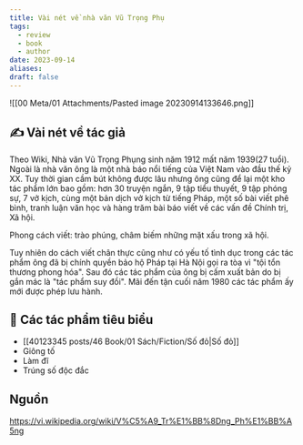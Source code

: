 ```yaml
---
title: Vài nét về nhà văn Vũ Trọng Phụ
tags:
  - review
  - book
  - author
date: 2023-09-14
aliases: 
draft: false
---
```

![[00 Meta/01 Attachments/Pasted image 20230914133646.png]]

## ✍️ Vài nét về tác giả
Theo Wiki, Nhà văn Vũ Trọng Phụng sinh năm 1912 mất năm 1939(27 tuổi). Ngoài là nhà văn ông là một nhà báo nổi tiếng của Việt Nam vào đầu thế kỷ XX. Tuy thời gian cầm bút không được lâu nhưng ông cũng để lại một kho tác phẩm lớn bao gồm: hơn 30 truyện ngắn, 9 tập tiểu thuyết, 9 tập phóng sự, 7 vở kịch, cùng một bản dịch vở kịch từ tiếng Pháp, một số bài viết phê bình, tranh luận văn học và hàng trăm bài báo viết về các vấn đề Chính trị, Xã hội.

Phong cách viết: trào phúng, châm biếm những mặt xấu trong xã hội.

Tuy nhiên do cách viết chân thực cũng như có yếu tố tình dục trong các tác phẩm ông đã bị chính quyền bảo hộ Pháp tại Hà Nội gọi ra tòa vì "tội tổn thương phong hóa". Sau đó các tác phẩm của ông bị cấm xuất bản do bị gắn mác là "tác phẩm suy đồi". Mãi đến tận cuối năm 1980 các tác phẩm ấy mới được phép lưu hành.

## 📖 Các tác phẩm tiêu biểu
- [[40123345 posts/46 Book/01 Sách/Fiction/Số đỏ|Số đỏ]]
- Giông tố
- Làm đĩ
- Trúng số độc đắc

## Nguồn
https://vi.wikipedia.org/wiki/V%C5%A9_Tr%E1%BB%8Dng_Ph%E1%BB%A5ng